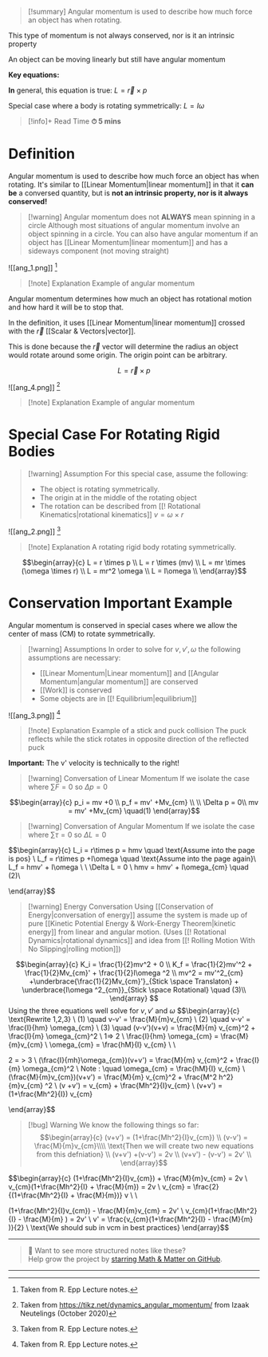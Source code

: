 
>[!summary]
Angular momentum is used to describe how much force an object has when rotating.
>
This type of momentum is not always conserved, nor is it an intrinsic property
> 
An object can be moving linearly but still have angular momentum 
>
>
**Key equations:**
> 
**In** general, this equation is true:
$L  = \vec{r} \times p$
>
Special case where a body is rotating symmetrically:
$L = I\omega$

>[!info]+ Read Time
**⏱ 5 mins**
# Definition
Angular momentum is used to describe how much force an object has when rotating. It's similar to [[Linear Momentum|linear momentum]] in that it **can be** a conversed quantity, but is **not an intrinsic property, nor is it always conserved!** 

>[!warning] Angular momentum does not **ALWAYS** mean spinning in a circle
Although most situations of angular momentum involve an object spinning in a circle. You can also have angular momentum if an object has [[Linear Momentum|linear momentum]] and has a sideways component (not moving straight)

![[ang_1.png]]
[^1]
>[!note] Explanation
Example of angular momentum

Angular momentum determines how much an object has rotational motion and how hard it will be to stop that.

In the definition, it uses [[Linear Momentum|linear momentum]] crossed with the $\vec{r}$ [[Scalar & Vectors|vector]]. 

This is done because the $\vec{r}$ vector will determine the radius an object would rotate around some origin. The origin point can be arbitrary.

$$L  = \vec{r} \times p$$

![[ang_4.png]]
[^2]
>[!note] Explanation
Example of angular momentum 

# Special Case For Rotating Rigid Bodies
>[!warning] Assumption
For this special case, assume the following:
> -  The object is rotating symmetrically. 
> - The origin at in the middle of the rotating object
> - The rotation can be described from [[! Rotational Kinematics|rotational kinematics]] $v = \omega \times r$ 

![[ang_2.png]]
[^1]
>[!note] Explanation
A rotating rigid body rotating symmetrically. 

$$\begin{array}{c}
L = r \times p \\ 
L = r \times (mv) \\ 
L = mr \times (\omega \times r)  \\ 
L = mr^2 \omega \\ 
L = I\omega \\ 
\end{array}$$

# Conservation Important Example 
Angular momentum is conserved in special cases where we allow the center of mass (CM) to rotate symmetrically.

>[!warning] Assumptions
In order to solve for $v, v', \omega$ the following assumptions are necessary: 
> - [[Linear Momentum|Linear momentum]] and [[Angular Momentum|angular momentum]] are conserved
> - [[Work]] is conserved
> - Some objects are in [[! Equilibrium|equilibrium]]


![[ang_3.png]]
[^1]
>[!note] Explanation
Example of a stick and puck collision
The puck reflects while the stick rotates in opposite direction of the reflected puck 
>
**Important:**
The v' velocity is technically to the right!

>[!warning] Conversation of Linear Momentum 
If we isolate the case where $\sum F = 0$ so $\Delta p = 0$

$$\begin{array}{c}
p_i = mv +0 \\ 
p_f = mv' +Mv_{cm} \\ \\
\Delta p = 0\\
mv = mv' +Mv_{cm} \quad(1)
\end{array}$$

>[!warning] Conversation of Angular Momentum 
If we isolate the case where $\sum \tau = 0$ so $\Delta L = 0$ 

$$\begin{array}{c}
L_i = r\times p = hmv \quad \text{Assume into the page is pos} \\ 
L_f = r\times p +I\omega  \quad \text{Assume into the page again}\\ 
L_f = hmv' + I\omega \\ \\
\Delta L = 0 \\ 
hmv = hmv' + I\omega_{cm} \quad (2)\\ 

\end{array}$$

>[!warning] Energy Conversation 
Using [[Conservation of Energy|conversation of energy]] assume the system is made up of pure [[Kinetic Potential Energy & Work-Energy Theorem|kinetic energy]] from linear and angular motion. (Uses [[! Rotational Dynamics|rotational dynamics]] and idea from [[! Rolling Motion With No Slipping|rolling motion]])

$$\begin{array}{c}
K_i = \frac{1}{2}mv^2 + 0 \\ 
K_f = \frac{1}{2}mv'^2 + \frac{1}{2}Mv_{cm}' + \frac{1}{2}I\omega ^2 \\ 
mv^2 = mv'^2_{cm} +\underbrace{\frac{1}{2}Mv_{cm}'}_{Stick \space Translaton} + \underbrace{I\omega ^2_{cm}}_{Stick \space Rotational} \quad (3)\\ 
\end{array}
$$
Using the three equations well solve for $v, v'$ and $\omega$
$$\begin{array}{c}
\text{Rewrite 1,2,3} \\ 
(1) \quad v-v' = \frac{M}{m}v_{cm} \\ 
(2) \quad v-v' = \frac{I}{hm} \omega_{cm} \\ 
(3) \quad (v-v')(v+v) = \frac{M}{m} v_{cm}^2 + \frac{I}{m} \omega_{cm}^2 \\ 
1=> 2 \\ 
\frac{I}{hm} \omega_{cm} = \frac{M}{m}v_{cm} \\ 
\omega_{cm} = \frac{hM}{I} v_{cm} \\ \\

2 = > 3 \\ 
(\frac{I}{mh}\omega_{cm})(v+v') = \frac{M}{m} v_{cm}^2 + \frac{I}{m} \omega_{cm}^2  \\ 
Note : \quad \omega_{cm} = \frac{hM}{I} v_{cm} \\ 
(\frac{M}{m}v_{cm})(v+v') = \frac{M}{m} v_{cm}^2 + \frac{M^2 h^2}{m}v_{cm} ^2 \\ 
(v +v') = v_{cm} + \frac{Mh^2}{I}v_{cm} \\ 
(v+v') = (1+\frac{Mh^2}{I}) v_{cm}


\end{array}$$
>[!bug] Warning
We know the following things so far:
>$$\begin{array}{c}
(v+v') = (1+\frac{Mh^2}{I}v_{cm}) \\ 
(v-v') = \frac{M}{m}v_{cm}\\\\
\text{Then we will create two new equations from this defniation} \\ 
(v+v') +(v-v') = 2v \\ 
(v+v') - (v-v') = 2v' \\ 
\end{array}$$

$$\begin{array}{c}
(1+\frac{Mh^2}{I}v_{cm}) + \frac{M}{m}v_{cm} = 2v \\ 
v_{cm}(1+\frac{Mh^2}{I} + \frac{M}{m}) = 2v \\ 
v_{cm} = \frac{2}{(1+\frac{Mh^2}{I} + \frac{M}{m})} v \\ \\

(1+\frac{Mh^2}{I}v_{cm}) - \frac{M}{m}v_{cm} = 2v' \\ 
v_{cm}(1+\frac{Mh^2}{I} - \frac{M}{m} ) = 2v' \\ 
v' = \frac{v_{cm}(1+\frac{Mh^2}{I} - \frac{M}{m} )}{2} \\ 
\text{We should sub in vcm in best practices}
\end{array}$$

[^1]: Taken from R. Epp Lecture notes.

[^2]: Taken from https://tikz.net/dynamics_angular_momentum/ from Izaak Neutelings (October 2020)


---

> 📂 Want to see more structured notes like these?  
> Help grow the project by [starring Math & Matter on GitHub](https://github.com/rajeevphysics/Obsidian-MathMatter).

---
